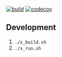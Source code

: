 [![build](https://github.com/perisie/koran/actions/workflows/build.yml/badge.svg)](https://github.com/perisie/koran/actions/workflows/build.yml)
[![codecov](https://codecov.io/gh/perisie/koran-backend/graph/badge.svg?token=FOBq9cKn7h)](https://codecov.io/gh/perisie/koran-backend)

## Development

1. `./x_build.sh`
2. `./x_run.sh`
